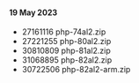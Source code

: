 #### 19 May 2023
- 27161116 php-74al2.zip
- 27221255 php-80al2.zip
- 30810809 php-81al2.zip
- 31068895 php-82al2.zip
- 30722506 php-82al2-arm.zip
